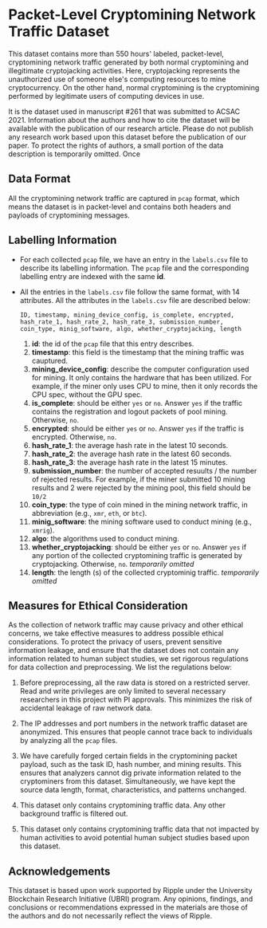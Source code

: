 # Packet-Level Cryptomining Network Traffic Dataset

This dataset contains more than 550 hours' labeled, packet-level, cryptomining network traffic generated by both normal cryptomining and illegitimate cryptojacking activities. Here, cryptojacking represents the unauthorized use of someone else's computing resources to mine cryptocurrency. On the other hand, normal cryptomining is the cryptomining performed by legitimate users of computing devices in use.

It is the dataset used in manuscript #261 that was submitted to ACSAC 2021. Information about the authors and how to cite the dataset will be available with the publication of our research article. Please do not publish any research work based upon this dataset before the publication of our paper. To protect the rights of authors, a small portion of the data description is temporarily omitted. Once 

## Data Format
All the cryptomining network traffic are captured in `pcap` format, which means the dataset is in packet-level and contains both headers and payloads of cryptomining messages.
## Labelling Information

- For each collected `pcap` file, we have an entry in the `labels.csv` file to describe its labelling information. The `pcap` file and the corresponding labelling entry are indexed with the same __id__.
- All the entries in the `labels.csv` file follow the same format, with 14 attributes. All the attributes in the `labels.csv` file are described below:
   
    ```
    ID, timestamp, mining_device_config, is_complete, encrypted, hash_rate_1, hash_rate_2, hash_rate_3, submission_number, coin_type, minig_software, algo, whether_cryptojacking, length
    ``` 
    1. __id__: the id of the `pcap` file that this entry describes.
    2. __timestamp__: this field is the timestamp that the mining traffic was cauptured.
    3. __mining_device_config__: describe the computer configuration used for mining. It only contains the hardware that has been utilized. For example, if the miner only uses CPU to mine, then it only records the CPU spec, without the GPU spec.
    4. __is_complete__: should be either `yes` or `no`. Answer `yes` if the traffic contains the registration and logout packets of pool mining. Otherwise, `no`.
    5. __encrypted__: should be either `yes` or `no`. Answer `yes` if the traffic is encrypted. Otherwise, `no`.
    6. __hash_rate_1__: the average hash rate in the latest 10 seconds.
    7. __hash_rate_2__: the average hash rate in the latest 60 seconds.
    8. __hash_rate_3__: the average hash rate in the latest 15 minutes.
    9.  __submission_number__: the number of accepted resuults / the number of rejected results. For example, if the miner submitted 10 mining results and 2 were rejected by the mining pool, this field should be `10/2`
    10. __coin_type__: the type of coin mined in the mining network traffic, in abbreviation (e.g., `xmr`, `eth`, or `btc`).
    11. __minig_software__: the mining software used to conduct mining (e.g., `xmrig`).
    12. __algo__: the algorithms used to conduct mining.
    13. __whether_cryptojacking__: should be either `yes` or `no`. Answer `yes` if any portion of the collected cryptomining traffic is generated by cryptojacking. Otherwise, `no`. *temporarily omitted*
    14. __length__: the length (s) of the collected cryptominig traffic. *temporarily omitted*

## Measures for Ethical Consideration

As the collection of network traffic may cause privacy and other ethical concerns, we take effective measures to address possible ethical considerations. To protect the privacy of users, prevent sensitive information leakage, and ensure that the dataset does not contain any information related to human subject studies, we set rigorous regulations for data collection and preprocessing. We list the regulations below:

1. Before preprocessing, all the raw data is stored on a restricted server. Read and write privileges are only limited to several necessary researchers in this project with PI approvals. This minimizes the risk of accidental leakage of raw network data.
   
2. The IP addresses and port numbers in the network traffic dataset are anonymized. This ensures that people cannot trace back to individuals by analyzing all the `pcap` files.
   
3. We have carefully forged certain fields in the cryptomining packet payload, such as the task ID, hash number, and mining results. This ensures that analyzers cannot dig private information related to the cryptominers from this dataset. Simultaneously, we have kept the source data length, format, characteristics, and patterns unchanged.
   
4. This dataset only contains cryptomining traffic data. Any other background traffic is filtered out.
   
5. This dataset only contains cryptomining traffic data that not impacted by human activities to avoid potential human subject studies based upon this dataset.

## Acknowledgements
This dataset is based upon work supported by Ripple under the University Blockchain Research Initiative (UBRI) program. Any opinions, findings, and conclusions or recommendations expressed in the materials are those of the authors and do not necessarily reflect the views of Ripple.